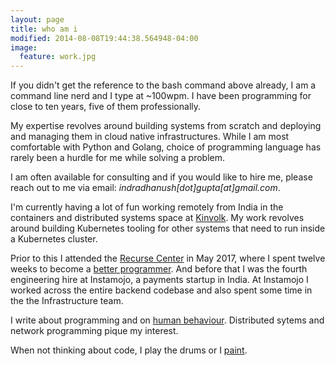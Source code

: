 ```yaml
---
layout: page
title: who am i
modified: 2014-08-08T19:44:38.564948-04:00
image:
  feature: work.jpg
---
```


If you didn't get the reference to the bash command above already, I
am a command line nerd and I type at ~100wpm. I have been programming
for close to ten years, five of them professionally.

My expertise revolves around building systems from scratch and
deploying and managing them in cloud native infrastructures. While I am most
comfortable with Python and Golang, choice of programming language has
rarely been a hurdle for me while solving a problem.

I am often available
for consulting and if you would like to hire me, please reach out to
me via email: _indradhanush[dot]gupta[at]gmail.com_.

I'm currently having a lot of fun working remotely from India in the
containers and distributed systems space at
[Kinvolk](https://kinvolk.io). My work revolves around building
Kubernetes tooling for other systems that need to run inside a
Kubernetes cluster.

Prior to this I attended the [Recurse
Center](https://www.recurse.com/) in May 2017, where I spent twelve
weeks to become a [better programmer](/tags/#recurse-center). And
before that I was the fourth engineering hire at Instamojo, a payments
startup in India. At Instamojo I worked across the entire backend
codebase and also spent some time in the the Infrastructure team.

I write about programming and on [human
behaviour](/tags/#human-behaviour). Distributed sytems and network
programming pique my interest.

When not thinking about code, I play the drums or I
[paint](/paintings/).
